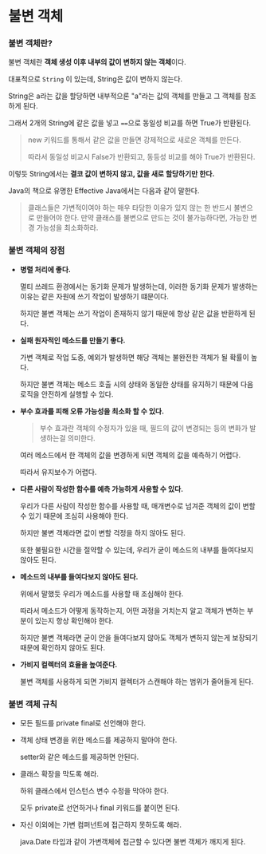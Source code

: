 # 불변 객체

### 불변 객체란?

불변 객체란 **객체 생성 이후 내부의 값이 변하지 않는 객체**이다.

대표적으로 `String` 이 있는데, String은 값이 변하지 않는다.

String은 a라는 값을 할당하면 내부적으론 "a"라는 값의 객체를 만들고 그 객체를 참조하게 된다.

그래서 2개의 String에 같은 값을 넣고 `==`으로 동일성 비교를 하면 True가 반환된다.

> new 키워드를 통해서 같은 값을 만들면 강제적으로 새로운 객체를 만든다.
>
> 따라서 동일성 비교시 False가 반환되고, 동등성 비교를 해야 True가 반환된다.

이렇듯 String에서는 **결코 값이 변하지 않고, 값을 새로 할당하기만 한다.**

Java의 책으로 유명한 Effective Java에서는 다음과 같이 말한다.

> 클래스들은 가변적이여야 하는 매우 타당한 이유가 있지 않는 한 반드시 불변으로 만들어야 한다. 만약 클래스를 불변으로 만드는 것이 불가능하다면, 가능한 변경 가능성을 최소화하라.

### 불변 객체의 장점

- **병렬 처리에 좋다.**

  멀티 쓰레드 환경에서는 동기화 문제가 발생하는데, 이러한 동기화 문제가 발생하는 이유는 같은 자원에 쓰기 작업이 발생하기 떄문이다.

  하지만 불변 객체는 쓰기 작업이 존재하지 않기 때문에 항상 같은 값을 반환하게 된다.

- **실패 원자적인 메소드를 만들기 좋다.**

  가변 객체로 작업 도중, 예외가 발생하면 해당 객체는 불완전한 객체가 될 확률이 높다.

  하지만 불변 객체는 메소드 호출 시의 상태와 동일한 상태를 유지하기 때문에 다음 로직을 안전하게 실행할 수 있다.

- **부수 효과를 피해 오류 가능성을 최소화 할 수 있다.**

  > 부수 효과란 객체의 수정자가 있을 때, 필드의 값이 변경되는 등의 변화가 발생하는걸 의미한다.

  여러 메소드에서 한 객체의 값을 변경하게 되면 객체의 값을 예측하기 어렵다.

  따라서 유지보수가 어렵다.

- **다른 사람이 작성한 함수를 예측 가능하게 사용할 수 있다.**

  우리가 다른 사람이 작성한 함수를 사용할 때, 매개변수로 넘겨준 객체의 값이 변할 수 있기 때문에 조심히 사용해야 한다.

  하지만 불변 객체라면 값이 변할 걱정을 하지 않아도 된다.

  또한 불필요한 시간을 절약할 수 있는데, 우리가 굳이 메소드의 내부를 들여다보지 않아도 된다.

- **메소드의 내부를 들여다보지 않아도 된다.**

  위에서 말했듯 우리가 메소드를 사용할 때 조심해야 한다.

  따라서 메소드가 어떻게 동작하는지, 어떤 과정을 거치는지 알고 객체가 변하는 부분이 있는지 항상 확인해야 한다.

  하지만 불변 객체라면 굳이 안을 들여다보지 않아도 객체가 변하지 않는게 보장되기 때문에 확인하지 않아도 된다.

- **가비지 컬렉터의 효율을 높여준다.**

  불변 객체를 사용하게 되면 가비지 컬렉터가 스캔해야 하는 범위가 줄어들게 된다.

### 불변 객체 규칙

- 모든 필드를 private final로 선언해야 한다.

- 객체 상태 변경을 위한 메소드를 제공하지 말아야 한다.

  setter와 같은 메소드를 제공하면 안된다.

- 클래스 확장을 막도록 해라.

  하위 클래스에서 인스턴스 변수 수정을 막아야 한다.

  모두 private로 선언하거나 final 키워드를 붙이면 된다.

- 자신 이외에는 가변 컴퍼넌트에 접근하지 못하도록 해라.

  java.Date 타입과 같이 가변객체에 접근할 수 있다면 불변 객체가 깨지게 된다.